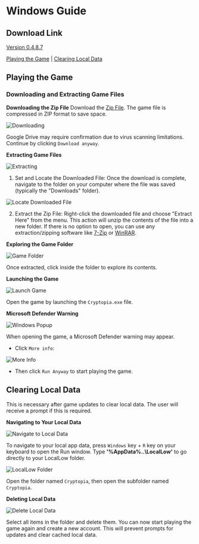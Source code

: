 # Windows Guide

## Download Link
[Version 0.4.8.7](https://drive.google.com/file/d/1VCEUrw0GxZaoPQRy5tWvCJrITrHnfxE2/view?usp=sharing)

[Playing the Game](#playing-the-game) | [Clearing Local Data](#clearing-local-data)

## Playing the Game

### Downloading and Extracting Game Files

**Downloading the Zip File**
Download the [Zip File](https://drive.google.com/file/d/1VCEUrw0GxZaoPQRy5tWvCJrITrHnfxE2/view?usp=sharing). The game file is compressed in ZIP format to save space.

![Downloading](https://i.ibb.co/rsYDKyN/1-Download-File.png)

Google Drive may require confirmation due to virus scanning limitations. Continue by clicking `Download anyway`.

**Extracting Game Files**

![Extracting](https://i.ibb.co/5x0ZCJ7/3-Download-Somewhere.png)

1. Set and Locate the Downloaded File: Once the download is complete, navigate to the folder on your computer where the file was saved (typically the "Downloads" folder).

![Locate Downloaded File](https://i.ibb.co/WVg4HNc/Extract.png)

2. Extract the Zip File: Right-click the downloaded file and choose "Extract Here" from the menu. This action will unzip the contents of the file into a new folder. If there is no option to open, you can use any extraction/zipping software like [7-Zip] or [WinRAR].

**Exploring the Game Folder**

![Game Folder](https://i.ibb.co/wQsZnb9/5-Extracted.png)

Once extracted, click inside the folder to explore its contents.

**Launching the Game**

![Launch Game](https://i.ibb.co/7t910Sc/6-Folder.png)

Open the game by launching the `Cryptopia.exe` file.

**Microsoft Defender Warning**

![Windows Popup](https://i.ibb.co/vYbR5Jn/Step-0.png)

When opening the game, a Microsoft Defender warning may appear.

- Click `More info`:

![More Info](https://i.ibb.co/17CRFsd/Step-1.png)

- Then click `Run Anyway` to start playing the game.

## Clearing Local Data

This is necessary after game updates to clear local data. The user will receive a prompt if this is required.

**Navigating to Your Local Data**

![Navigate to Local Data](https://i.ibb.co/nQVdycq/a-locallow-run.png)

To navigate to your local app data, press `Windows` key + `R` key on your keyboard to open the Run window. Type **'%AppData%\..\LocalLow'** to go directly to your LocalLow folder.

![LocalLow Folder](https://i.ibb.co/31Gr2JL/b-window.png)

Open the folder named `Cryptopia`, then open the subfolder named `Cryptopia`.

**Deleting Local Data**

![Delete Local Data](https://i.ibb.co/7ChLMys/d-folder.png)

Select all items in the folder and delete them. You can now start playing the game again and create a new account. This will prevent prompts for updates and clear cached local data.

[7-Zip]: https://www.7-zip.org/
[WinRAR]: https://www.win-rar.com/
